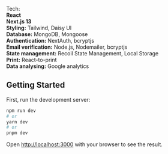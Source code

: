 
Tech:
<br/>
<b>React</b>
<br/>
<b>Next.js 13</b>
<br/>
<b>Styling:</b> Tailwind, Daisy UI
<br/>
<b>Database:</b> MongoDB, Mongoose
<br/>
<b>Authentication:</b> NextAuth, bcryptjs
<br/>
<b>Email verification:</b> Node.js, Nodemailer, bcryptjs
<br/>
<b>State management:</b> Recoil State Management, Local Storage
<br/>
<b>Print:</b> React-to-print
<br/>
<b>Data analysing:</b> Google analytics









## Getting Started

First, run the development server:

```bash
npm run dev
# or
yarn dev
# or
pnpm dev
```

Open [http://localhost:3000](http://localhost:3000) with your browser to see the result.


